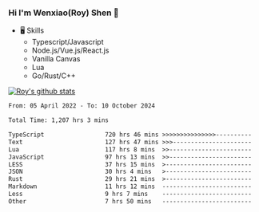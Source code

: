 ### Hi I'm Wenxiao(Roy) Shen 👋
- 🖥 Skills
  - Typescript/Javascript
  - Node.js/Vue.js/React.js
  - Vanilla Canvas
  - Lua
  - Go/Rust/C++

[![Roy's github stats](https://github-readme-stats.vercel.app/api?username=RoyShen12&show_icons=true&theme=radical&hide=prs,contribs)](https://github.com/anuraghazra/github-readme-stats)
<!--START_SECTION:waka-->

```txt
From: 05 April 2022 - To: 10 October 2024

Total Time: 1,207 hrs 3 mins

TypeScript                 720 hrs 46 mins >>>>>>>>>>>>>>>----------   59.33 %
Text                       127 hrs 47 mins >>>----------------------   10.52 %
Lua                        117 hrs 8 mins  >>-----------------------   09.64 %
JavaScript                 97 hrs 13 mins  >>-----------------------   08.00 %
LESS                       37 hrs 15 mins  >------------------------   03.07 %
JSON                       30 hrs 4 mins   >------------------------   02.47 %
Rust                       29 hrs 21 mins  >------------------------   02.42 %
Markdown                   11 hrs 12 mins  -------------------------   00.92 %
Less                       9 hrs 7 mins    -------------------------   00.75 %
Other                      7 hrs 50 mins   -------------------------   00.65 %
```

<!--END_SECTION:waka-->
